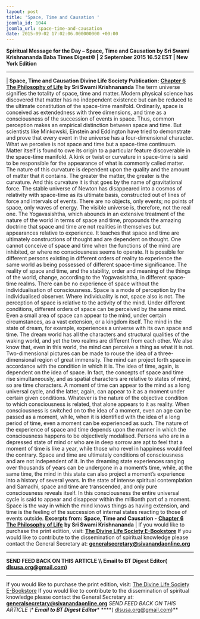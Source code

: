 ```yaml
---
layout: post
title: 'Space, Time and Causation '
joomla_id: 1044
joomla_url: space-time-and-causation
date: 2015-09-02 17:02:06.000000000 +00:00
---
```

**Spiritual Message for the Day – Space, Time and Causation by Sri Swami Krishnananda**
 **Baba Times Digest© | 2 September 2015 16.52 EST | New York Edition**
* * *
| 
**Space, Time and Causation**
**Divine Life Society Publication:** [**Chapter 6 The Philosophy of Life**](http://www.swami-krishnananda.org/phil/phil_06.html) **by Sri Swami Krishnananda**
The term universe signifies the totality of space, time and matter. Modern physical science has discovered that matter has no independent existence but can be reduced to the ultimate constitution of the space-time manifold. Ordinarily, space is conceived as extendedness with three dimensions, and time as a consciousness of the succession of events in space. Thus, common perception makes an empirical distinction between space and time. But scientists like Minkowski, Einstein and Eddington have tried to demonstrate and prove that every event in the universe has a four-dimensional character. What we perceive is not space and time but a space-time continuum. Matter itself is found to owe its origin to a particular feature discoverable in the space-time manifold. A kink or twist or curvature in space-time is said to be responsible for the appearance of what is commonly called matter. The nature of this curvature is dependent upon the quality and the amount of matter that it contains. The greater the matter, the greater is the curvature. And this curvature it is that goes by the name of gravitational force.
The stable universe of Newton has disappeared into a cosmos of relativity with space-time as its ultimate basis, constructed out of lines of force and intervals of events. There are no objects, only events; no points of space, only waves of energy. The visible universe is, therefore, not the real one.
The Yogavasishtha, which abounds in an extensive treatment of the nature of the world in terms of space and time, propounds the amazing doctrine that space and time are not realities in themselves but appearances relative to experience. It teaches that space and time are ultimately constructions of thought and are dependent on thought. One cannot conceive of space and time when the functions of the mind are inhibited, or where no consciousness seems to operate. It is possible for different persons existing in different orders of reality to experience the same world as being possessed of different space-time significance. The reality of space and time, and the stability, order and meaning of the things of the world, change, according to the Yogavasishtha, in different space-time realms.
There can be no experience of space without the individualisation of consciousness. Space is a mode of perception by the individualised observer. Where individuality is not, space also is not. The perception of space is relative to the activity of the mind. Under different conditions, different orders of space can be perceived by the same mind. Even a small area of space can appear to the mind, under certain circumstances, as a vast extension, or a kingdom itself.
The mind in the state of dream, for example, experiences a universe with its own space and time. The dream world has all the characters and structural qualities of the waking world, and yet the two realms are different from each other. We also know that, even in this world, the mind can perceive a thing as what it is not. Two-dimensional pictures can be made to rouse the idea of a three-dimensional region of great immensity. The mind can project forth space in accordance with the condition in which it is.
The idea of time, again, is dependent on the idea of space. In fact, the concepts of space and time rise simultaneously, and as spatial characters are relative to states of mind, so are time characters. A moment of time can appear to the mind as a long universal cycle, and the latter, again, can appear to it as a moment under certain given conditions. Whatever is the nature of the objective condition to which consciousness is related, that alone appears to it as reality. When consciousness is switched on to the idea of a moment, even an age can be passed as a moment, while, when it is identified with the idea of a long period of time, even a moment can be experienced as such.
The nature of the experience of space and time depends upon the manner in which the consciousness happens to be objectively modalised. Persons who are in a depressed state of mind or who are in deep sorrow are apt to feel that a moment of time is like a year, while those who revel in happiness would feel the contrary.
Space and time are ultimately conditions of consciousness and are not independent of it. In the dreaming state experiences ranging over thousands of years can be undergone in a moment’s time, while, at the same time, the mind in this state can also project a moment’s experience into a history of several years. In the state of intense spiritual contemplation and Samadhi, space and time are transcended, and only pure consciousness reveals itself. In this consciousness the entire universal cycle is said to appear and disappear within the millionth part of a moment. Space is the way in which the mind knows things as having extension, and time is the feeling of the succession of internal states reacting to those of events outside.
**Excerpts from:**  **Space, Time and Causation -** [**Chapter 6 The Philosophy of Life**](http://www.swami-krishnananda.org/phil/phil_06.html) **by Sri Swami Krishnananda**
 |
If you would like to purchase the print edition, visit: **[The Divine Life Society E-Bookstore](http://www.dlshq.org/download/download.htm)**
If you would like to contribute to the dissemination of spiritual knowledge please contact the General Secretary at: [](mailto:%20%3Cscript%20type=%27text/javascript%27%3E%20%3C%21--%20var%20prefix%20=%20%27ma%27%20+%20%27il%27%20+%20%27to%27;%20var%20path%20=%20%27hr%27%20+%20%27ef%27%20+%20%27=%27;%20var%20addy57016%20=%20%27generalsecretary%27%20+%20%27@%27;%20addy57016%20=%20addy57016%20+%20%27sivanandaonline%27%20+%20%27.%27%20+%20%27org%27;%20document.write%28%27%3Ca%20%27%20+%20path%20+%20%27%5C%27%27%20+%20prefix%20+%20%27:%27%20+%20addy57016%20+%20%27%5C%27%3E%27%29;%20document.write%28addy57016%29;%20document.write%28%27%3C%5C/a%3E%27%29;%20//--%3E%5Cn%20%3C/script%3E%3Cscript%20type=%27text/javascript%27%3E%20%3C%21--%20document.write%28%27%3Cspan%20style=%5C%27display:%20none;%5C%27%3E%27%29;%20//--%3E%20%3C/script%3EThis%20email%20address%20is%20being%20protected%20from%20spambots.%20You%20need%20JavaScript%20enabled%20to%20view%20it.%20%3Cscript%20type=%27text/javascript%27%3E%20%3C%21--%20document.write%28%27%3C/%27%29;%20document.write%28%27span%3E%27%29;%20//--%3E%20%3C/script%3E?subject=Contribution%20to%20Dissemination%20of%20Spiritual%20Knowledge) **generalsecretary@sivanandaonline.org**
****
**SEND FEED BACK ON THIS ARTICLE \\\ Email to BT Digest Editor[](mailto:%20%3Cscript%20type=%27text/javascript%27%3E%20%3C%21--%20var%20prefix%20=%20%27ma%27%20+%20%27il%27%20+%20%27to%27;%20var%20path%20=%20%27hr%27%20+%20%27ef%27%20+%20%27=%27;%20var%20addy72654%20=%20%27dlsusa.org%27%20+%20%27@%27;%20addy72654%20=%20addy72654%20+%20%27gmail%27%20+%20%27.%27%20+%20%27com%27;%20document.write%28%27%3Ca%20%27%20+%20path%20+%20%27%5C%27%27%20+%20prefix%20+%20%27:%27%20+%20addy72654%20+%20%27%5C%27%3E%27%29;%20document.write%28addy72654%29;%20document.write%28%27%3C%5C/a%3E%27%29;%20//--%3E%5Cn%20%3C/script%3E%3Cscript%20type=%27text/javascript%27%3E%20%3C%21--%20document.write%28%27%3Cspan%20style=%5C%27display:%20none;%5C%27%3E%27%29;%20//--%3E%20%3C/script%3EThis%20email%20address%20is%20being%20protected%20from%20spambots.%20You%20need%20JavaScript%20enabled%20to%20view%20it.%20%3Cscript%20type=%27text/javascript%27%3E%20%3C%21--%20document.write%28%27%3C/%27%29;%20document.write%28%27span%3E%27%29;%20//--%3E%20%3C/script%3E?subject=DLS%20Posts)( [dlsusa.org@gmail.com](mailto:dlsusa.org@gmail.com))**
* * *
  
If you would like to purchase the print edition, visit: [The Divine Life Society E-Bookstore](http://www.dlshq.org/download/download.htm)
If you would like to contribute to the dissemination of spiritual knowledge please contact the General Secretary at: **[generalsecretary@sivanandaonline.org](mailto:generalsecretary@sivanandaonline.org)**
**SEND FEED BACK ON THIS ARTICLE \\\**  **Email to BT Digest Editor**** [](mailto:%20%3Cscript%20type=%27text/javascript%27%3E%20%3C%21--%20var%20prefix%20=%20%27ma%27%20+%20%27il%27%20+%20%27to%27;%20var%20path%20=%20%27hr%27%20+%20%27ef%27%20+%20%27=%27;%20var%20addy72654%20=%20%27dlsusa.org%27%20+%20%27@%27;%20addy72654%20=%20addy72654%20+%20%27gmail%27%20+%20%27.%27%20+%20%27com%27;%20document.write%28%27%3Ca%20%27%20+%20path%20+%20%27%5C%27%27%20+%20prefix%20+%20%27:%27%20+%20addy72654%20+%20%27%5C%27%3E%27%29;%20document.write%28addy72654%29;%20document.write%28%27%3C%5C/a%3E%27%29;%20//--%3E%5Cn%20%3C/script%3E%3Cscript%20type=%27text/javascript%27%3E%20%3C%21--%20document.write%28%27%3Cspan%20style=%5C%27display:%20none;%5C%27%3E%27%29;%20//--%3E%20%3C/script%3EThis%20email%20address%20is%20being%20protected%20from%20spambots.%20You%20need%20JavaScript%20enabled%20to%20view%20it.%20%3Cscript%20type=%27text/javascript%27%3E%20%3C%21--%20document.write%28%27%3C/%27%29;%20document.write%28%27span%3E%27%29;%20//--%3E%20%3C/script%3E?subject=DLS%20Posts)****( [dlsusa.org@gmail.com](mailto:dlsusa.org@gmail.com))**  
